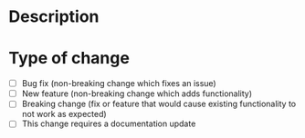 # Description

<!-- Pleace include a summary of the change and which issue is fixed. Please also include relevant motivation and context -->

# Type of change

- [ ] Bug fix (non-breaking change which fixes an issue)
- [ ] New feature (non-breaking change which adds functionality)
- [ ] Breaking change (fix or feature that would cause existing functionality to not work as expected)
- [ ] This change requires a documentation update
